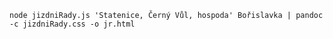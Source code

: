 `node jizdniRady.js 'Statenice, Černý Vůl, hospoda' Bořislavka | pandoc -c jizdniRady.css -o jr.html`
